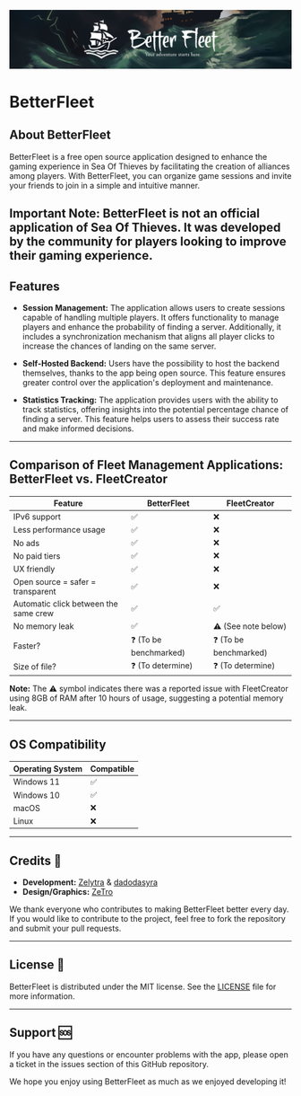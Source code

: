 ![image](/frontend/src/assets/banners/banner.png)

# BetterFleet


## About BetterFleet

BetterFleet is a free open source application designed to enhance the gaming experience in Sea Of Thieves by
facilitating the creation of alliances among players. With BetterFleet, you can organize game sessions and invite your
friends to join in a simple and intuitive manner.

**Important Note:** BetterFleet is not an official application of Sea Of Thieves. It was developed by the community for
players looking to improve their gaming experience.
--- 

## Features

- **Session Management:** The application allows users to create sessions capable of handling multiple players. It offers functionality to manage players and enhance the probability of finding a server. Additionally, it includes a synchronization mechanism that aligns all player clicks to increase the chances of landing on the same server.

- **Self-Hosted Backend:** Users have the possibility to host the backend themselves, thanks to the app being open source. This feature ensures greater control over the application's deployment and maintenance.

- **Statistics Tracking:** The application provides users with the ability to track statistics, offering insights into the potential percentage chance of finding a server. This feature helps users to assess their success rate and make informed decisions.

---

## Comparison of Fleet Management Applications: BetterFleet vs. FleetCreator

| Feature                               | BetterFleet                    | FleetCreator                   |
|---------------------------------------|--------------------------------|--------------------------------|
| IPv6 support                          | :white_check_mark:             | :x:                            |
| Less performance usage                | :white_check_mark:             | :x:                            |
| No ads                                | :white_check_mark:             | :x:                            |
| No paid tiers                         | :white_check_mark:             | :x:                            |
| UX friendly                           | :white_check_mark:             | :x:                            |
| Open source = safer = transparent     | :white_check_mark:             | :x:                            |
| Automatic click between the same crew | :white_check_mark:             | :white_check_mark:             |
| No memory leak                        | :white_check_mark:             | :warning: (See note below)     |
| Faster?                               | :question: (To be benchmarked) | :question: (To be benchmarked) |
| Size of file?                         | :question: (To determine)      | :question: (To determine)      |

**Note:** The :warning: symbol indicates there was a reported issue with FleetCreator using 8GB of RAM after 10 hours of
usage, suggesting a potential memory leak.

---

## OS Compatibility

| Operating System | Compatible |
|------------------|------------|
| Windows 11       | ✅          |
| Windows 10       | ✅          |
| macOS            | ❌          |
| Linux            | ❌          |

---

## Credits 👥

- **Development:** [Zelytra](https://zelytra.fr) & [dadodasyra](https://github.com/dadodasyra)
- **Design/Graphics:** [ZeTro](https://zetro.fr)

We thank everyone who contributes to making BetterFleet better every day. If you would like to contribute to the
project, feel free to fork the repository and submit your pull requests.

---

## License 📄

BetterFleet is distributed under the MIT license. See the [LICENSE](/LICENSE) file for more information.

---

## Support 🆘

If you have any questions or encounter problems with the app, please open a ticket in the issues section of this GitHub
repository.

We hope you enjoy using BetterFleet as much as we enjoyed developing it!

